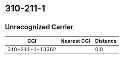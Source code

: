 # 310-211-1
## Unrecognized Carrier


| CGI | Nearest CGI | Distance |
|-----|-------------|----------|
| 310-211-1-13362 |  | 0.0 |
